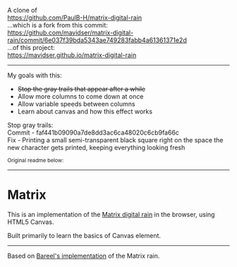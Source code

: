 <p>A clone of 
<br /><a href="https://github.com/PaulB-H/matrix-digital-rain" target="_blank">https://github.com/PaulB-H/matrix-digital-rain</a>
<br />...which is a fork from this commit:
<br /><a href="https://github.com/mavidser/matrix-digital-rain/commit/6e037f39bda5343ae749283fabb4a61361371e2d" target="_blank">https://github.com/mavidser/matrix-digital-rain/commit/6e037f39bda5343ae749283fabb4a61361371e2d</a>
<br />...of this project:
<br /><a href="https://mavidser.github.io/matrix-digital-rain" target="_blank">https://mavidser.github.io/matrix-digital-rain</a></p>

<hr />

<p>My goals with this:</p>
<ul>
<li><strike>Stop the gray trails that appear after a while</strike></li>
<li>Allow more columns to come down at once</li>
<li>Allow variable speeds between columns</li>
<li>Learn about canvas and how this effect works</li>
</ul>

<p>Stop gray trails:
<br />Commit - faf441b09090a7de8dd3ac6ca48020c6cb9fa66c
<br />Fix - Printing a small semi-transparent black square right on the space the new character gets printed, keeping everything looking fresh</p>

<sub>Original readme below:</sub>

<hr />

# Matrix

This is an implementation of the [Matrix digital rain](http://en.wikipedia.org/wiki/Matrix_digital_rain) in the browser, using HTML5 Canvas.

Built primarily to learn the basics of Canvas element.

---

Based on [Bareel's implementation](http://runnable.com/VIo70Vp1oIZ_yxO9/matrix-rain-html5-canvas-javascript-css) of the Matrix rain.
